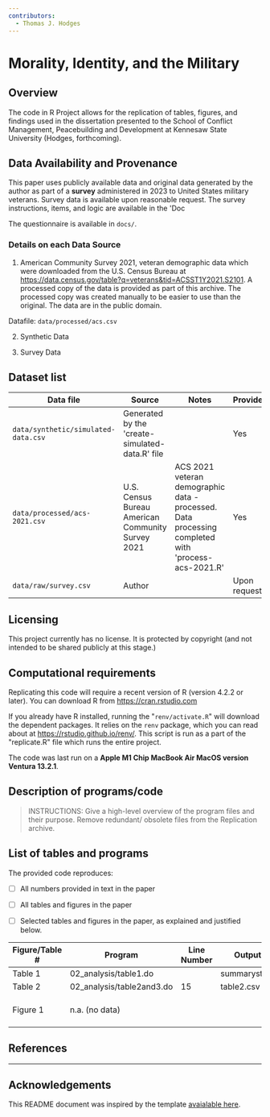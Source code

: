 ```yaml
---
contributors:
  - Thomas J. Hodges
---
```



# Morality, Identity, and the Military


## Overview

The code in R Project allows for the replication of tables, figures, and findings used in the dissertation presented to the School of Conflict Management, Peacebuilding and Development at Kennesaw State University (Hodges, forthcoming). 

## Data Availability and Provenance

This paper uses publicly available data and original data generated by the author as part of a **survey** administered in 2023 to United States military veterans. Survey data is available upon reasonable request. The survey instructions, items, and logic are available in the 'Doc

The questionnaire is available in `docs/`.


### Details on each Data Source

1. American Community Survey 2021, veteran demographic data which were downloaded from the U.S. Census Bureau at https://data.census.gov/table?q=veterans&tid=ACSST1Y2021.S2101. A processed copy of the data is provided as part of this archive. The processed copy was created manually to be easier to use than the original. The data are in the public domain.

Datafile: `data/processed/acs.csv`

2. Synthetic Data

3. Survey Data

## Dataset list

| Data file | Source | Notes | Provided |
|-----------|--------|----------|---------|
| `data/synthetic/simulated-data.csv` | Generated by the 'create-simulated-data.R' file |  | Yes |
| `data/processed/acs-2021.csv` | U.S. Census Bureau American Community Survey 2021 | ACS 2021 veteran demographic data - processed. Data processing completed with 'process-acs-2021.R'  | Yes |
| `data/raw/survey.csv` | Author |   | Upon request |


## Licensing
This project currently has no license. It is protected by copyright (and not intended to be shared publicly at this stage.)


## Computational requirements

Replicating this code will require a recent version of R (version 4.2.2 or later). You can download R from https://cran.rstudio.com

If you already have R installed, running the "`renv/activate.R`" will download the dependent packages. It relies on the `renv` package, which you can read about at https://rstudio.github.io/renv/. This script is run as a part of the "replicate.R" file which runs the entire project. 

The code was last run on a **Apple M1 Chip MacBook Air MacOS version Ventura 13.2.1**. 


## Description of programs/code

> INSTRUCTIONS: Give a high-level overview of the program files and their purpose. Remove redundant/ obsolete files from the Replication archive.


## List of tables and programs


The provided code reproduces:

- [ ] All numbers provided in text in the paper
- [ ] All tables and figures in the paper
- [ ] Selected tables and figures in the paper, as explained and justified below.


| Figure/Table #    | Program                  | Line Number | Output file                      | Note                            |
|-------------------|--------------------------|-------------|----------------------------------|---------------------------------|
| Table 1           | 02_analysis/table1.do    |             | summarystats.csv                 ||
| Table 2           | 02_analysis/table2and3.do| 15          | table2.csv                       ||
| Figure 1          | n.a. (no data)           |             |                                  | Source: Herodus (2011)          |


## References



---

## Acknowledgements


This README document was inspired by the template  [avaialable here](https://github.com/social-science-data-editors/template_README/blob/master/template-README.md).
